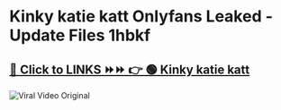 
 # Kinky katie katt Onlyfans Leaked - Update Files 1hbkf

## <h2><a href="https://clipsfans.com/Kinky_katie_katt&ref=git">🔗 Click to LINKS ⏩⏩ 👉 🟢 Kinky katie katt </a></h2>

<a href="https://clipsfans.com/Kinky_katie_katt&ref=git" rel="nofollow" data-target="animated-image.originalLink"><img src="https://i.ibb.co.com/xMMVF88/686577567.gif" alt="Viral Video Original" style="max-width: 100%; display: inline-block;" data-target="animated-image.originalImage"></a>

